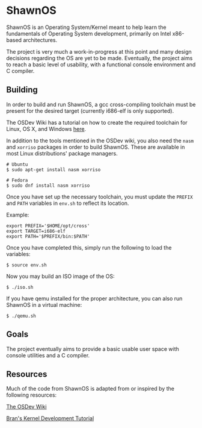 ShawnOS
======

ShawnOS is an Operating System/Kernel meant to help learn the fundamentals of Operating System development, primarily on Intel x86-based architectures.

The project is very much a work-in-progress at this point and many design decisions regarding the OS are yet to be made. Eventually, the project aims to reach a basic level of usability, with a functional console environment and C compiler.


Building
------
In order to build and run ShawnOS, a gcc cross-compiling toolchain must be present for the desired target (currently i686-elf is only supported).

The OSDev Wiki has a tutorial on how to create the required toolchain for Linux, OS X, and Windows [here](http://wiki.osdev.org/GCC_Cross-Compiler).

In addition to the tools mentioned in the OSDev wiki, you also need the `nasm` and `xorriso` packages in order to build ShawnOS. These are available in most Linux distributions' package managers.
```
# Ubuntu
$ sudo apt-get install nasm xorriso

# Fedora
$ sudo dnf install nasm xorriso
```


Once you have set up the necessary toolchain, you must update the `PREFIX` and `PATH` variables in `env.sh` to reflect its location.

Example:
```
export PREFIX='$HOME/opt/cross'
export TARGET=i686-elf
export PATH='$PREFIX/bin:$PATH'
```

Once you have completed this, simply run the following to load the variables:
```
$ source env.sh
```


Now you may build an ISO image of the OS:
```
$ ./iso.sh
```

If you have qemu installed for the proper architecture, you can also run ShawnOS in a virtual machine:
```
$ ./qemu.sh
```

Goals
------

The project eventually aims to provide a basic usable user space with console utilities and a C compiler.

Resources
------
Much of the code from ShawnOS is adapted from or inspired by the following resources:

[The OSDev Wiki](https://wiki.osdev.net)

[Bran's Kernel Development Tutorial](http://www.osdever.net/bkerndev/Docs/title.htm)
